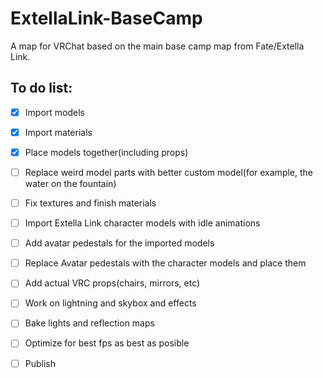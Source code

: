 # ExtellaLink-BaseCamp
A map for VRChat based on the main base camp map from Fate/Extella Link.

## To do list:

- [x] Import models
- [x] Import materials
- [x] Place models together(including props)
- [ ] Replace weird model parts with better custom model(for example, the water on the fountain)
- [ ] Fix textures and finish materials
- [ ] Import Extella Link character models with idle animations
- [ ] Add avatar pedestals for the imported models
- [ ] Replace Avatar pedestals with the character models and place them
- [ ] Add actual VRC props(chairs, mirrors, etc)
- [ ] Work on lightning and skybox and effects
- [ ] Bake lights and reflection maps
- [ ] Optimize for best fps as best as posible
- [ ] Publish

